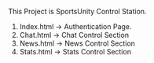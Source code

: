 This Project is SportsUnity Control Station.

1. Index.html -> Authentication Page.
2. Chat.html -> Chat Control Section
3. News.html -> News Control Section
4. Stats.html -> Stats Control Section